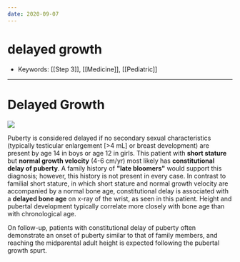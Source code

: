 ```yaml
---
date: 2020-09-07
---
```


# delayed growth

- Keywords: [[Step 3]], [[Medicine]], [[Pediatric]]
---

# Delayed Growth

<!-- constitutional delay sx, rx -->

![](https://photos.thisispiggy.com/file/wikiFiles/image-20200826092230108.png)

Puberty is considered delayed if no secondary sexual characteristics (typically testicular enlargement \[>4 mL] or breast development) are present by age 14 in boys or age 12 in girls.  This patient with **short stature** but **normal growth velocity** (4-6 cm/yr) most likely has **constitutional delay of puberty**.  A family history of **"late bloomers"** would support this diagnosis; however, this history is not present in every case.  In contrast to familial short stature, in which short stature and normal growth velocity are accompanied by a normal bone age, constitutional delay is associated with a **delayed bone age** on x-ray of the wrist, as seen in this patient.  Height and pubertal development typically correlate more closely with bone age than with chronological age.

On follow-up, patients with constitutional delay of puberty often demonstrate an onset of puberty similar to that of family members, and reaching the midparental adult height is expected following the pubertal growth spurt.
